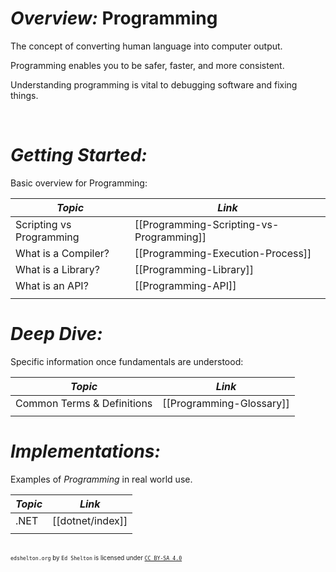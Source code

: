 
<!---- Image: Logo, Width 75 --------->

# ***Overview:*** Programming
The concept of converting human language into computer output.

Programming enables you to be safer, faster, and more consistent.

<!---- Image: Screenshot, Width 520 -->

Understanding programming is vital to debugging software and fixing things.

<!---- Image: Diagram, Width 720 ----->

<br>

<!----------------------------------------------------------------------------->

<!-- # ***Nice to Know:***
Information that will greatly help in understanding all things Programming:

| *Topic*                         | *Link*                                      |
| ------------------------------- | -------------------------------------       |
| Computer Basics                 | [[Computer-Basics]]                         |
| Windows Basics                  | [[Windows]]                                 |
|                                 |                                             | -->

<!----------------------------------------------------------------------------->

# ***Getting Started:***
Basic overview for Programming:

| *Topic*                         | *Link*                                     |
| ------------------------------- | ------------------------------------------ |
| Scripting vs Programming        | [[Programming-Scripting-vs-Programming]] |
| What is a Compiler?             | [[Programming-Execution-Process]]       |
| What is a Library?              | [[Programming-Library]]       |
| What is an API?                 | [[Programming-API]]       |
|                                 |                                            |

# ***Deep Dive:***
Specific information once fundamentals are understood:

| *Topic*                         | *Link*                                     |
| ------------------------------- | ------------------------------------------ |
| Common Terms & Definitions      | [[Programming-Glossary]]                   |
|                                 |                                            |

<!----------------------------------------------------------------------------->

# ***Implementations:***
Examples of *Programming* in real world use.

| *Topic*                         | *Link*                                     |
| ------------------------------- | ------------------------------------------ |
| .NET                            | [[dotnet/index]]                                   |
|                                 |                                            |

<!----------------------------------------------------------------------------->

<!-- # ***Common Questions:***
Questions you may have:

| *Question*                           | *Answer*                              |
| ------------------------------------ | ------------------------------------- |
|                                      | [Answer](#inline-answer-1)            |
|                                      |                                       | -->

<!-- ## **Inline Answer 1:** -->

<!----------------------------------------------------------------------------->

<!-- # ***Related:***
Topics related to Programming:

| *Topic & Link*                       | *Why*                                 |
| ------------------------------------ | ------------------------------------- |
| [[Business-Analysis]]                | Business Analysis                     |
| [[SDLC]]                             | Software Development Life Cycle       |
|                                      |                                       | -->

<!----------------------------------------------------------------------------->

<br><sup><sub>`edshelton.org` by `Ed Shelton` is licensed under [`CC BY-SA 4.0`](https://creativecommons.org/licenses/by-sa/4.0/)</sub></sup>


[//begin]: # "Autogenerated link references for markdown compatibility"
[.NET]: .NET.md "Overview: .NET"
[//end]: # "Autogenerated link references"
